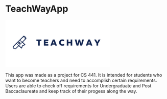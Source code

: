 # TeachWayApp
![alt text](https://github.com/mmaks8/TeachWayApp/blob/master/TeachWay/TeachWay/TeachWay.Android/Resources/drawable/TeachWay_logo.png)

This app was made as a project for CS 441. It is intended for students who want to become teachers and need to accomplish certain requirements. 
Users are able to check off requirements for Undergraduate and Post Baccaclaureate and keep track of their progess along the way.

